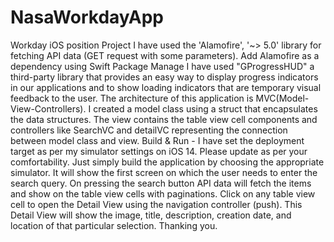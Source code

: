 # NasaWorkdayApp
Workday iOS position Project
I have used the 'Alamofire', '~> 5.0' library for fetching API data (GET request with some parameters). Add Alamofire as a dependency using Swift Package Manage
I have used "GProgressHUD" a third-party library that provides an easy way to display progress indicators in our applications and to show loading indicators that are temporary visual feedback to the user.
The architecture of this application is MVC(Model-View-Controllers). I created a model class using a struct that encapsulates the data structures. The view contains the table view cell components and controllers like SearchVC and detailVC representing the  connection between model class and view.
Build & Run - I have set the deployment target as per my simulator settings on iOS 14. Please update as per your comfortability. Just simply build the application by choosing the appropriate simulator. It will show the first screen on which the user needs to enter the search query. On pressing the search button API data will fetch the items and show on the table view cells with paginations.
Click on any table view cell to open the Detail View using the navigation controller (push). This Detail View will show the image, title, description, creation date, and location of that particular selection.
Thanking you.
